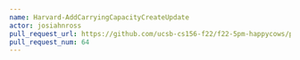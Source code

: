 ```yaml
---
name: Harvard-AddCarryingCapacityCreateUpdate
actor: josiahnross
pull_request_url: https://github.com/ucsb-cs156-f22/f22-5pm-happycows/pull/64
pull_request_num: 64
---
```

